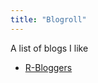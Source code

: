 ```yaml
---
title: "Blogroll"
---
```


A list of blogs I like

* [R-Bloggers](https://www.r-bloggers.com) [<i class="fas fa-rss"></i>](http://feeds.feedburner.com/RBloggers)
